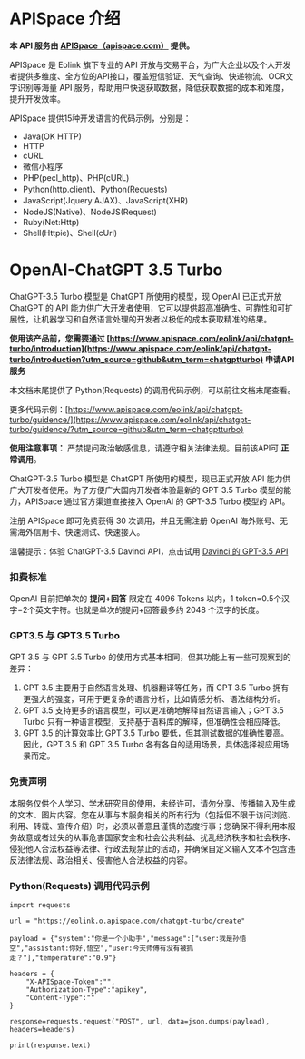 # APISpace 介绍
**本 API 服务由 [APISpace（apispace.com）](https://www.apispace.com/?utm_source=github&utm_term=chatgptturbo) 提供。**

APISpace 是 Eolink 旗下专业的 API 开放与交易平台，为广大企业以及个人开发者提供多维度、全方位的API接口，覆盖短信验证、天气查询、快递物流、OCR文字识别等海量 API 服务，帮助用户快速获取数据，降低获取数据的成本和难度，提升开发效率。

APISpace 提供15种开发语言的代码示例，分别是：
- Java(OK HTTP)
- HTTP
- cURL
- 微信小程序
- PHP(pecl_http)、PHP(cURL)
- Python(http.client)、Python(Requests)
- JavaScript(Jquery AJAX)、JavaScript(XHR)
- NodeJS(Native)、NodeJS(Request)
- Ruby(Net:Http)
- Shell(Httpie)、Shell(cUrl)

# OpenAI-ChatGPT 3.5 Turbo
ChatGPT-3.5 Turbo 模型是 ChatGPT 所使用的模型，现 OpenAI 已正式开放ChatGPT 的 API 能力供广大开发者使用，它可以提供超高准确性、可靠性和可扩展性，让机器学习和自然语言处理的开发者以极低的成本获取精准的结果。

**使用该产品前，您需要通过 [https://www.apispace.com/eolink/api/chatgpt-turbo/introduction](https://www.apispace.com/eolink/api/chatgpt-turbo/introduction?utm_source=github&utm_term=chatgptturbo) 申请API服务**

本文档末尾提供了 Python(Requests) 的调用代码示例，可以前往文档末尾查看。

更多代码示例：[https://www.apispace.com/eolink/api/chatgpt-turbo/guidence/](https://www.apispace.com/eolink/api/chatgpt-turbo/guidence/?utm_source=github&utm_term=chatgptturbo)

**使用注意事项：** 严禁提问政治敏感信息，请遵守相关法律法规。目前该API可 **正常调用**。

ChatGPT-3.5 Turbo 模型是 ChatGPT 所使用的模型，现已正式开放 API 能力供广大开发者使用。为了方便广大国内开发者体验最新的 GPT-3.5 Turbo 模型的能力，APISpace 通过官方渠道直接接入 OpenAI 的 GPT-3.5 Turbo 模型的 API。

注册 APISpace 即可免费获得 30 次调用，并且无需注册 OpenAI 海外账号、无需海外信用卡、快速测试、快速接入。


温馨提示：体验 ChatGPT-3.5 Davinci API，点击试用 [Davinci 的 GPT-3.5 API](https://www.apispace.com/eolink/api/chatgpt/introduction?utm_source=github&utm_term=chatgpt)

### 扣费标准

OpenAI 目前把单次的 **提问+回答** 限定在 4096 Tokens 以内，1 token=0.5个汉字=2个英文字符。也就是单次的提问+回答最多约 2048 个汉字的长度。


### GPT3.5 与 GPT3.5 Turbo

GPT 3.5 与 GPT 3.5 Turbo 的使用方式基本相同，但其功能上有一些可观察到的差异：

1.  GPT 3.5 主要用于自然语言处理、机器翻译等任务，而 GPT 3.5 Turbo 拥有更强大的强度，可用于更复杂的语言分析，比如情感分析、语法结构分析。
1.  GPT 3.5 支持更多的语言模型，可以更准确地解释自然语言输入；GPT 3.5 Turbo 只有一种语言模型，支持基于语料库的解释，但准确性会相应降低。
1.  GPT 3.5 的计算效率比 GPT 3.5 Turbo 要低，但其测试数据的准确性要高。因此，GPT 3.5 和 GPT 3.5 Turbo 各有各自的适用场景，具体选择视应用场景而定。


### 免责声明

本服务仅供个人学习、学术研究目的使用，未经许可，请勿分享、传播输入及生成的文本、图片内容。您在从事与本服务相关的所有行为（包括但不限于访问浏览、利用、转载、宣传介绍）时，必须以善意且谨慎的态度行事；您确保不得利用本服务故意或者过失的从事危害国家安全和社会公共利益、扰乱经济秩序和社会秩序、侵犯他人合法权益等法律、行政法规禁止的活动，并确保自定义输入文本不包含违反法律法规、政治相关、侵害他人合法权益的内容。

### Python(Requests) 调用代码示例

```
import requests

url = "https://eolink.o.apispace.com/chatgpt-turbo/create"

payload = {"system":"你是一个小助手","message":["user:我是孙悟空","assistant:你好,悟空","user:今天师傅有没有被抓走？"],"temperature":"0.9"}

headers = {
    "X-APISpace-Token":"",
    "Authorization-Type":"apikey",
    "Content-Type":""
}

response=requests.request("POST", url, data=json.dumps(payload), headers=headers)

print(response.text)

```
